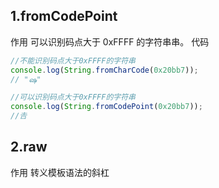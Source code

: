 ## 1.fromCodePoint

<lfsz-title>作用</lfsz-title>
可以识别码点大于 0xFFFF 的字符串串。
<lfsz-title>代码</lfsz-title>

```js
//不能识别码点大于0xFFFF的字符串
console.log(String.fromCharCode(0x20bb7));
// "ஷ"

//可以识别码点大于0xFFFF的字符串
console.log(String.fromCodePoint(0x20bb7));
//𠮷
```

## 2.raw

<lfsz-title>作用</lfsz-title>
转义模板语法的斜杠

